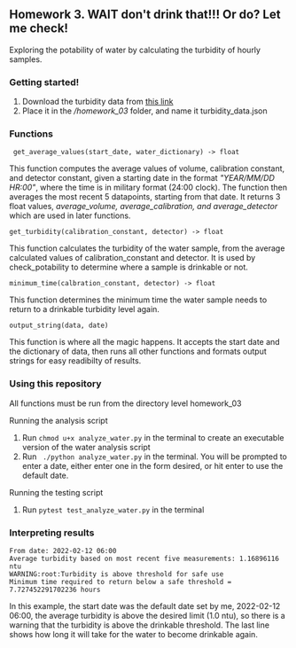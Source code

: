 ## Homework 3. WAIT don't drink that!!! Or do? Let me check! 
Exploring the potability of water by calculating the turbidity of hourly samples. 

### Getting started! 
1. Download the turbidity data from [this link](https://raw.githubusercontent.com/wjallen/turbidity/main/turbidity_data.json)
2. Place it in the */homework_03* folder, and name it turbidity_data.json 

### Functions

     get_average_values(start_date, water_dictionary) -> float
This function computes the average values of volume, calibration constant, and detector constant, given a starting date in the format  *"YEAR/MM/DD HR:00"*, where the time is in military format (24:00 clock).
The function then averages the most recent 5 datapoints, starting from that date. It returns 3 float values, *average_volume, average_calibration, and average_detector* which are used in later functions. 


    get_turbidity(calibration_constant, detector) -> float
This function calculates the turbidity of the water sample, from the average calculated values of calibration_constant and detector. It is used by check_potability to determine where a sample is drinkable or not. 

    minimum_time(calbration_constant, detector) -> float
This function determines the minimum time the water sample needs to return to a drinkable turbidity level again. 

    output_string(data, date)
This function is where all the magic happens. It accepts the start date and the dictionary of data, then runs all other functions and formats output strings for easy readibilty of results. 
### Using this repository 
All functions must be run from the directory level homework_03

Running the analysis script
1. Run `chmod u+x analyze_water.py` in the terminal to create an executable version of the water analysis script 
2. Run ` ./python analyze_water.py` in the terminal. You will be prompted to enter a date, either enter one in the form desired, or hit enter to use the default date.

Running the testing script
1. Run `pytest test_analyze_water.py` in the terminal


### Interpreting results 

    From date: 2022-02-12 06:00 
    Average turbidity based on most recent five measurements: 1.16896116 ntu
    WARNING:root:Turbidity is above threshold for safe use
    Minimum time required to return below a safe threshold = 7.727452291702236 hours 

In this example, the start date was the default date set by me, 2022-02-12 06:00,
the average turbidity is above the desired limit (1.0 ntu), so there is a warning that the turbidity is above the drinkable threshold. 
The last line shows how long it will take for the water to become drinkable again. 
